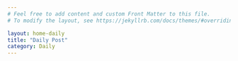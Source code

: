 ```yaml
---
# Feel free to add content and custom Front Matter to this file.
# To modify the layout, see https://jekyllrb.com/docs/themes/#overriding-theme-defaults

layout: home-daily
title: "Daily Post"
category: Daily
---
```

